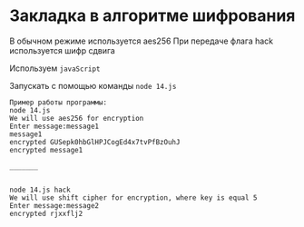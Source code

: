 # Закладка в алгоритме шифрования

В обычном режиме используется aes256
При передаче флага hack используется шифр сдвига

Используем `javaScript`

Запускать с помощью команды `node 14.js`

```
Пример работы программы:
node 14.js
We will use aes256 for encryption
Enter message:message1
message1
encrypted GUSepk0hbGlHPJCogEd4x7tvPfBzOuhJ
encrypted message1

_______


node 14.js hack
We will use shift cipher for encryption, where key is equal 5
Enter message:message2
encrypted rjxxflj2
```
